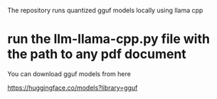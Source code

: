 The repository runs quantized gguf models locally using llama cpp 

# run the llm-llama-cpp.py file with the path to any pdf document 

You can download gguf models from here

https://huggingface.co/models?library=gguf
